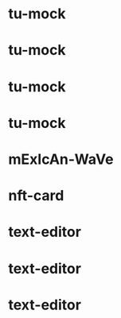 # tu-mock
# tu-mock
# tu-mock
# tu-mock
# mExIcAn-WaVe
# nft-card
# text-editor
# text-editor
# text-editor
